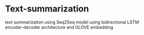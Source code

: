 # Text-summarization
text summarization using Seq2Seq model using bidirectional LSTM encoder-decoder architecture and GLOVE embedding

